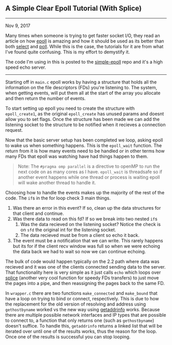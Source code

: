 ## A Simple Clear Epoll Tutorial (With Splice)

---

Nov 9, 2017

Many times when someone is trying to get faster socket I/O, they read an article on how [epoll](http://man7.org/linux/man-pages/man7/epoll.7.html)
is amazing and how it should be used as its better than both [select](http://man7.org/linux/man-pages/man2/select.2.html) and [poll](http://man7.org/linux/man-pages/man2/poll.2.html).
While this is the case, the tutorials for it are from what I've found quite confusing. This is my effort to demystify it.

The code I'm using in this is posted to the [simple-epoll](https://github.com/isaacmorneau/simple-epoll) repo and it's a high speed echo server.

---

Starting off in `main.c` epoll works by having a structure that holds all the information on the file descriptors (FDs) you're listening to.
The system, when getting events, will put them all at the start of the array you allocate and then return the number of events.

To start setting up epoll you need to create the structure with `epoll_create1`, as the original `epoll_create` has unused params and doesnt allow you to set flags.
Once the structure has been made we can add the listening socket to the structure to be notified when it recieves a connection request.

Now that the basic server setup has been completed we loop, asking epoll to wake us when something happens. This is the `epoll_wait` function.
The return from it is how many events need to be handled or in other terms how many FDs that epoll was watching have had things happen to them.

> Note: The `#pragma omp parallel` is a directive to openMP to run the next code on as many cores as I have. 
`epoll_wait` is threadsafe so if another event happens while one thread or process is waiting epoll will wake another thread to handle it.

Choosing how to handle the events makes up the majority of the rest of the code. The `if`s in the for loop check 3 main things.

1. Was there an error in this event? If so, clean up the data structures for that client and continue.
2. Was there data to read on this fd? If so we break into two nested `if`s
    1. Was the data recieved on the listening socket? Notice the check is on `sfd` the original int for the listening socket.
    2. The data recieved must be from a client so echo it back.
3. The event must be a notification that we can write. This rarely happens but its for if the client recv window was full so when we were echoing the data back we had to wait so now we can continue echoing.

The bulk of code would happen typically on the 2.2 path where data was recieved and it was one of the clients connected sending data to the server. That functionality here is very simple as it just calls `echo`
which loops over [splice](http://man7.org/linux/man-pages/man2/splice.2.html) (another very cool function for speedy FDs transfers)
to just move the pages into a pipe, and then reassigning the pages back to the same FD.

In `wrapper.c` there are two functions `make_connected` and `make_bound` that have a loop on trying to bind or connect, respectively. This is due to how the replacement for the old version of resolving and address using 
`gethostbyname` worked vs the new way using [getaddrinfo](http://man7.org/linux/man-pages/man3/getaddrinfo.3.html) works. Because there are multiple possible network interfaces and IP types that are possible to connect
to, a function that only returns one (such as `gethostbyname`) doesn't suffice. To handle this, `getaddrinfo` returns a linked list that will be iterated over until one of the results works, thus the reason for the loop. Once
one of the results is successful you can stop looping.

